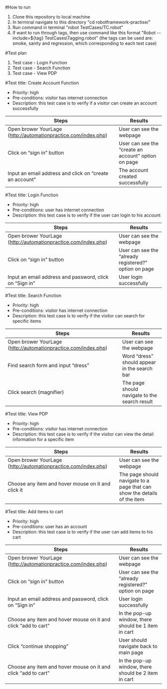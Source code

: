 #How to run
1. Clone this repository to local machine
2. In terminal navigate to this directory "cd robotframework-practise/"
3. Run command in terminal "robot TestCases/TC.robot"
4. If want to run through tags, then use command like this format "Robot --include=${tag} TestCases\Tagging.robot" (the tags can be used are: smoke, sanity and regression, which corresponding to each test case)

#Test plan
1. Test case - Login Function
2. Test case - Search Function
3. Test case - View PDP

#Test title: Create Account Function
- Priority: high
- Pre-conditions: visitor has internet connection
- Description: this test case is to verify if a visitor can create an account successfully

Steps | Results
------------ | -------------
Open brower YourLage (http://automationpractice.com/index.php) | User can see the webpage
Click on “sign in” button | User can see the “create an account” option on page
Input an email address and click on “create an account” | The account created successfully

#Test title: Login Function
- Priority: high
- Pre-conditions: user has internet connection
- Description: this test case is to verify if the user can login to his account

Steps | Results
------------ | -------------
Open brower YourLage (http://automationpractice.com/index.php) | User can see the webpage
Click on “sign in” button | User can see the “already registered?” option on page
Input an email address and password, click on “Sign in” | User login successfully

#Test title: Search Function
- Priority: high
- Pre-conditions: visitor has internet connection
- Description: this test case is to verify if the visitor can search for specific items

Steps | Results
------------ | -------------
Open brower YourLage (http://automationpractice.com/index.php) | User can see the webpage
Find search form and input “dress” | Word “dress” should appear in the search bar
Click search (magnifier) | The page should navigate to the search result

#Test title: View PDP
- Priority: high
- Pre-conditions: visitor has internet connection
- Description: this test case is to verify if the visitor can view the detail information for a specific item

Steps | Results
------------ | -------------
Open brower YourLage (http://automationpractice.com/index.php) | User can see the webpage
Choose any item and hover mouse on it and click it | The page should navigate to a page that can show the details of the item

#Test title: Add items to cart
- Priority: high
- Pre-conditions: user has an account
- Description: this test case is to verify if the user can add items to his cart

Steps | Results
------------ | -------------
Open brower YourLage (http://automationpractice.com/index.php) | User can see the webpage
Click on “sign in” button | User can see the “already registered?” option on page
Input an email address and password, click on “Sign in” | User login successfully
Choose any item and hover mouse on it and click “add to cart” | In the pop-up window, there should be 1 item in cart
Click “continue shopping” | User should navigate back to main page
Choose any item and hover mouse on it and click “add to cart” | In the pop-up window, there should be 2 item in cart

